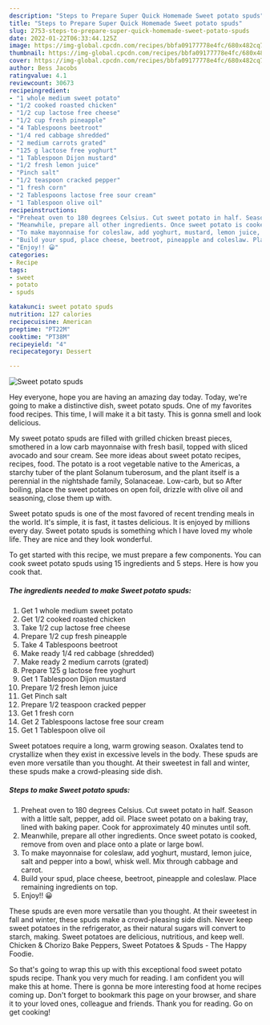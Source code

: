 ```yaml
---
description: "Steps to Prepare Super Quick Homemade Sweet potato spuds"
title: "Steps to Prepare Super Quick Homemade Sweet potato spuds"
slug: 2753-steps-to-prepare-super-quick-homemade-sweet-potato-spuds
date: 2022-01-22T06:33:44.125Z
image: https://img-global.cpcdn.com/recipes/bbfa09177778e4fc/680x482cq70/sweet-potato-spuds-recipe-main-photo.jpg
thumbnail: https://img-global.cpcdn.com/recipes/bbfa09177778e4fc/680x482cq70/sweet-potato-spuds-recipe-main-photo.jpg
cover: https://img-global.cpcdn.com/recipes/bbfa09177778e4fc/680x482cq70/sweet-potato-spuds-recipe-main-photo.jpg
author: Bess Jacobs
ratingvalue: 4.1
reviewcount: 30673
recipeingredient:
- "1 whole medium sweet potato"
- "1/2 cooked roasted chicken"
- "1/2 cup lactose free cheese"
- "1/2 cup fresh pineapple"
- "4 Tablespoons beetroot"
- "1/4 red cabbage shredded"
- "2 medium carrots grated"
- "125 g lactose free yoghurt"
- "1 Tablespoon Dijon mustard"
- "1/2 fresh lemon juice"
- "Pinch salt"
- "1/2 teaspoon cracked pepper"
- "1 fresh corn"
- "2 Tablespoons lactose free sour cream"
- "1 Tablespoon olive oil"
recipeinstructions:
- "Preheat oven to 180 degrees Celsius. Cut sweet potato in half. Season with a little salt, pepper, add oil. Place sweet potato on a baking tray, lined with baking paper. Cook for approximately 40 minutes until soft."
- "Meanwhile, prepare all other ingredients. Once sweet potato is cooked, remove from oven and place onto a plate or large bowl."
- "To make mayonnaise for coleslaw, add yoghurt, mustard, lemon juice, salt and pepper into a bowl, whisk well. Mix through cabbage and carrot."
- "Build your spud, place cheese, beetroot, pineapple and coleslaw. Place remaining ingredients on top."
- "Enjoy!! 😀"
categories:
- Recipe
tags:
- sweet
- potato
- spuds

katakunci: sweet potato spuds 
nutrition: 127 calories
recipecuisine: American
preptime: "PT22M"
cooktime: "PT38M"
recipeyield: "4"
recipecategory: Dessert

---
```



![Sweet potato spuds](https://img-global.cpcdn.com/recipes/bbfa09177778e4fc/680x482cq70/sweet-potato-spuds-recipe-main-photo.jpg)

Hey everyone, hope you are having an amazing day today. Today, we're going to make a distinctive dish, sweet potato spuds. One of my favorites food recipes. This time, I will make it a bit tasty. This is gonna smell and look delicious.

My sweet potato spuds are filled with grilled chicken breast pieces, smothered in a low carb mayonnaise with fresh basil, topped with sliced avocado and sour cream. See more ideas about sweet potato recipes, recipes, food. The potato is a root vegetable native to the Americas, a starchy tuber of the plant Solanum tuberosum, and the plant itself is a perennial in the nightshade family, Solanaceae. Low-carb, but so After boiling, place the sweet potatoes on open foil, drizzle with olive oil and seasoning, close them up with.

Sweet potato spuds is one of the most favored of recent trending meals in the world. It's simple, it is fast, it tastes delicious. It is enjoyed by millions every day. Sweet potato spuds is something which I have loved my whole life. They are nice and they look wonderful.


To get started with this recipe, we must prepare a few components. You can cook sweet potato spuds using 15 ingredients and 5 steps. Here is how you cook that.

<!--inarticleads1-->

##### The ingredients needed to make Sweet potato spuds:

1. Get 1 whole medium sweet potato
1. Get 1/2 cooked roasted chicken
1. Take 1/2 cup lactose free cheese
1. Prepare 1/2 cup fresh pineapple
1. Take 4 Tablespoons beetroot
1. Make ready 1/4 red cabbage (shredded)
1. Make ready 2 medium carrots (grated)
1. Prepare 125 g lactose free yoghurt
1. Get 1 Tablespoon Dijon mustard
1. Prepare 1/2 fresh lemon juice
1. Get Pinch salt
1. Prepare 1/2 teaspoon cracked pepper
1. Get 1 fresh corn
1. Get 2 Tablespoons lactose free sour cream
1. Get 1 Tablespoon olive oil


Sweet potatoes require a long, warm growing season. Oxalates tend to crystallize when they exist in excessive levels in the body. These spuds are even more versatile than you thought. At their sweetest in fall and winter, these spuds make a crowd-pleasing side dish. 

<!--inarticleads2-->

##### Steps to make Sweet potato spuds:

1. Preheat oven to 180 degrees Celsius. Cut sweet potato in half. Season with a little salt, pepper, add oil. Place sweet potato on a baking tray, lined with baking paper. Cook for approximately 40 minutes until soft.
1. Meanwhile, prepare all other ingredients. Once sweet potato is cooked, remove from oven and place onto a plate or large bowl.
1. To make mayonnaise for coleslaw, add yoghurt, mustard, lemon juice, salt and pepper into a bowl, whisk well. Mix through cabbage and carrot.
1. Build your spud, place cheese, beetroot, pineapple and coleslaw. Place remaining ingredients on top.
1. Enjoy!! 😀


These spuds are even more versatile than you thought. At their sweetest in fall and winter, these spuds make a crowd-pleasing side dish. Never keep sweet potatoes in the refrigerator, as their natural sugars will convert to starch, making. Sweet potatoes are delicious, nutritious, and keep well. Chicken &amp; Chorizo Bake Peppers, Sweet Potatoes &amp; Spuds - The Happy Foodie. 

So that's going to wrap this up with this exceptional food sweet potato spuds recipe. Thank you very much for reading. I am confident you will make this at home. There is gonna be more interesting food at home recipes coming up. Don't forget to bookmark this page on your browser, and share it to your loved ones, colleague and friends. Thank you for reading. Go on get cooking!
